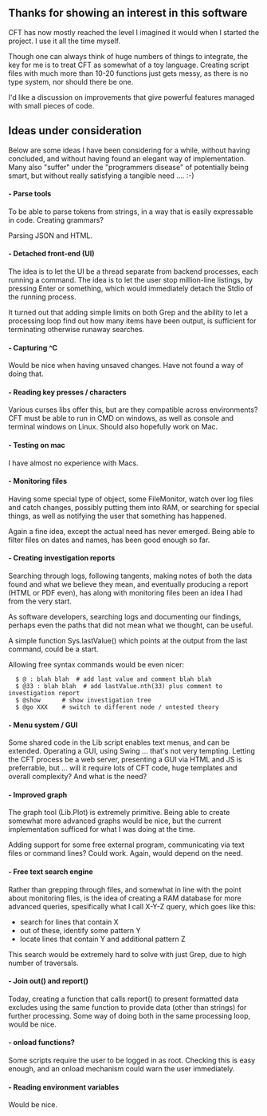## Thanks for showing an interest in this software

CFT has now mostly reached the level I imagined it would when I started the project. I use it all the time myself.

Though one can always think of huge numbers of things to integrate, the key for me is to treat CFT as somewhat of
a toy language. Creating script files with much more than 10-20 functions just gets messy, as there is no
type system, nor should there be one.

I'd like a discussion on improvements that give powerful features managed with small pieces of code.

## Ideas under consideration

Below are some ideas I have been considering for a while, without having concluded, and without having found an elegant
way of implementation. Many also "suffer" under the "programmers disease" of potentially being smart, but without 
really satisfying a tangible need .... :-)


#### - Parse tools

To be able to parse tokens from strings, in a way that is easily expressable in code. Creating grammars?

Parsing JSON and HTML.

#### - Detached front-end (UI)

The idea is to let the UI be a thread separate from backend processes, each running a command. The idea is to let the user 
stop million-line listings, by pressing Enter or something, which would immediately detach the Stdio of the
running process.

It turned out that adding simple limits on both Grep and the ability to let a processing loop find out how many items
have been output, is sufficient for terminating otherwise runaway searches.

#### - Capturing ^C

Would be nice when having unsaved changes. Have not found a way of doing that.

#### - Reading key presses / characters

Various curses libs offer this, but are they compatible across environments? CFT must be able to run in CMD on windows, as
well as console and terminal windows on Linux. Should also hopefully work on Mac.

#### - Testing on mac

I have almost no experience with Macs.

#### - Monitoring files

Having some special type of object, some FileMonitor, watch over log files and catch changes, possibly putting them into 
RAM, or searching for special things, as well as notifying the user that something has happened.

Again a fine idea, except the actual need has never emerged. Being able to filter files on dates and names, has been 
good enough so far.

#### - Creating investigation reports

Searching through logs, following tangents, making notes of both the data found and what we believe they mean, 
and eventually producing a report (HTML or PDF even), has along with monitoring files been an idea I had
from the very start. 

As software developers, searching logs and documenting our findings, perhaps even the paths that did not mean
what we thought, can be useful.

A simple function Sys.lastValue() which points at the output from the last command, could be a start.

Allowing free syntax commands would be even nicer:
```
  $ @ : blah blah  # add last value and comment blah blah
  $ @33 : blah blah  # add lastValue.nth(33) plus comment to investigation report
  $ @show      # show investigation tree
  $ @go XXX    # switch to different node / untested theory
```


#### - Menu system / GUI

Some shared code in the Lib script enables text menus, and can be extended. Operating a GUI, using Swing ... that's not
very tempting. Letting the CFT process be a web server, presenting a GUI via HTML and JS is preferrable,
but ... will it require lots of CFT code, huge templates and overall complexity? And what is the need?

#### - Improved graph

The graph tool (Lib.Plot) is extremely primitive. Being able to create somewhat more advanced graphs would be nice, but
the current implementation sufficed for what I was doing at the time. 

Adding support for some free external program, communicating via text files or command lines? Could work. Again, 
would depend on the need.

#### - Free text search engine

Rather than grepping through files, and somewhat in line with the point about monitoring files, is the idea of
creating a RAM database for more advanced queries, spesifically what I call X-Y-Z query, which goes like this:

- search for lines that contain X
- out of these, identify some pattern Y
- locate lines that contain Y and additional pattern Z

This search would be extremely hard to solve with just Grep, due to high number of traversals.

#### - Join out() and report()

Today, creating a function that calls report() to present formatted data excludes using the same function to
provide data (other than strings) for further processing. Some way of doing both in the same processing 
loop, would be nice.

#### - onload functions?

Some scripts require the user to be logged in as root. Checking this is easy enough, and an onload
mechanism could warn the user immediately.

#### - Reading environment variables

Would be nice.


